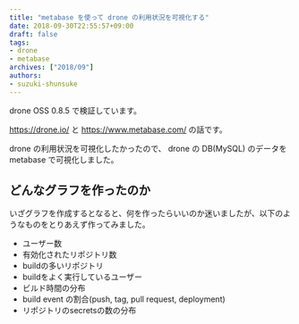 ```yaml
---
title: "metabase を使って drone の利用状況を可視化する"
date: 2018-09-30T22:55:57+09:00
draft: false
tags:
- drone
- metabase
archives: ["2018/09"]
authors:
- suzuki-shunsuke
---
```


drone OSS 0.8.5 で検証しています。

https://drone.io/ と https://www.metabase.com/ の話です。

drone の利用状況を可視化したかったので、
drone の DB(MySQL) のデータを metabase で可視化しました。

## どんなグラフを作ったのか

いざグラフを作成するとなると、何を作ったらいいのか迷いましたが、以下のようなものをとりあえず作ってみました。

* ユーザー数
* 有効化されたリポジトリ数
* buildの多いリポジトリ
* buildをよく実行しているユーザー
* ビルド時間の分布
* build event の割合(push, tag, pull request, deployment)
* リポジトリのsecretsの数の分布

